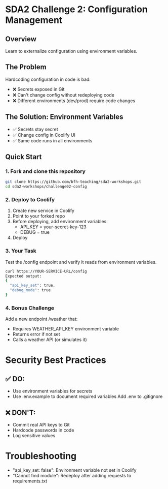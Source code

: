 # SDA2 Challenge 2: Configuration Management

## Overview
Learn to externalize configuration using environment variables.

## The Problem
Hardcoding configuration in code is bad:
- ❌ Secrets exposed in Git
- ❌ Can't change config without redeploying code
- ❌ Different environments (dev/prod) require code changes

## The Solution: Environment Variables
- ✅ Secrets stay secret
- ✅ Change config in Coolify UI
- ✅ Same code runs in all environments

## Quick Start

### 1. Fork and clone this repository

```bash
git clone https://github.com/bfh-teaching/sda2-workshops.git
cd sda2-workshops/challenge02-config
```

### 2. Deploy to Coolify

1.	Create new service in Coolify
2.	Point to your forked repo
3.	Before deploying, add environment variables: 
    - API_KEY = your-secret-key-123
    - DEBUG = true
4.	Deploy

### 3. Your Task

Test the /config endpoint and verify it reads from environment variables.

```bash
curl https://YOUR-SERVICE-URL/config
Expected output:
{
  "api_key_set": true,
  "debug_mode": true
}
```

### 4. Bonus Challenge

Add a new endpoint /weather that:
- Requires WEATHER_API_KEY environment variable
- Returns error if not set
- Calls a weather API (or simulates it)

# Security Best Practices

## ✅ DO:
- Use environment variables for secrets
- Use .env.example to document required variables
 Add .env to .gitignore

## ❌ DON'T:
- Commit real API keys to Git
- Hardcode passwords in code
- Log sensitive values

# Troubleshooting

- "api_key_set: false": Environment variable not set in Coolify 
- "Cannot find module": Redeploy after adding requests to requirements.txt
